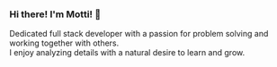 ### Hi there! I'm Motti! 👋

Dedicated full stack developer with a passion for problem solving and working together with others. 
<br>
I enjoy analyzing details with a natural desire to learn and grow.





<!--
**Motti789/Motti789** is a ✨ _special_ ✨ repository because its `README.md` (this file) appears on your GitHub profile.

Here are some ideas to get you started:

- 🔭 I’m currently working on ...
- 🌱 I’m currently learning ...
- 👯 I’m looking to collaborate on ...
- 🤔 I’m looking for help with ...
- 💬 Ask me about ...
- 📫 How to reach me: ...
- 😄 Pronouns: ...
- ⚡ Fun fact: ...
-->
